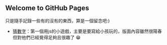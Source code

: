 ## Welcome to GitHub Pages

只是隨手記錄一些有的沒有的東西，算是一個留念吧:)

- [猜數字](https://ericla.github.io/guessNumber/)：第一個用js的小遊戲，主要是要寫給小孩玩的，版面內容雖然很陽春但對他們已經覺得足夠且很趣了 😁